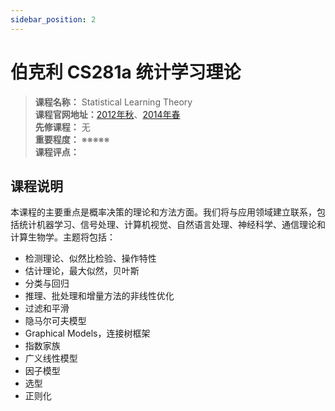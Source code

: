 ```yaml
---
sidebar_position: 2
---
```


# 伯克利 CS281a 统计学习理论





>**课程名称：** Statistical Learning Theory      
**课程官网地址：**[2012年秋](https://www.stat.berkeley.edu/~mjwain/Fall2012_Stat241a/)、[2014年春](http://people.eecs.berkeley.edu/~jordan/courses/281A-spring14/)  
**先修课程：** 无  
**重要程度：** ※※※※※  
**课程评点：** 

## 课程说明
本课程的主要重点是概率决策的理论和方法方面。我们将与应用领域建立联系，包括统计机器学习、信号处理、计算机视觉、自然语言处理、神经科学、通信理论和计算生物学。主题将包括：

- 检测理论、似然比检验、操作特性
- 估计理论，最大似然，贝叶斯
- 分类与回归
- 推理、批处理和增量方法的非线性优化
- 过滤和平滑
- 隐马尔可夫模型
- Graphical Models，连接树框架
- 指数家族
- 广义线性模型
- 因子模型
- 选型
- 正则化



